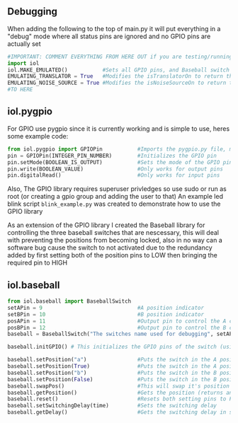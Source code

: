 ## Debugging
When adding the following to the top of main.py it will put everything in a "debug" mode where all status pins are ignored and no GPIO pins are actually set
``` python
#IMPORTANT: COMMENT EVERYTHING FROM HERE OUT if you are testing/running the code on the real thing
import iol
iol.MAKE_EMULATED()           #Sets all GPIO pins, and Baseball switch to emulated mode
EMULATING_TRANSLATOR = True   #Modifies the isTranslatorOn to return the correct value every time (ignoring status pins)
EMULATING_NOISE_SOURCE = True #Modifies the isNoiseSourceOn to return the correct value every time (ignoring status pins)
#TO HERE
```
## iol.pygpio
For GPIO use pygpio since it is currently working and is simple to use, heres some example code:
``` python
from iol.pygpio import GPIOPin           #Imports the pygpio.py file, make sure it is in the same directory as your script!
pin = GPIOPin(INTEGER_PIN_NUMBER)        #Initializes the GPIO pin
pin.setMode(BOOLEAN_IS_OUTPUT)           #Sets the mode of the GPIO pin, False for input, True for output
pin.write(BOOLEAN_VALUE)                 #Only works for output pins
pin.digitalRead()                        #Only works for input pins
```
Also, The GPIO library requires superuser privledges so use sudo or run as root (or creating a gpio group and adding the user to that)
An example led blink script `blink_example.py` was created to demonstrate how to use the GPIO library

As an extension of the GPIO library I created the Baseball library for controlling the three baseball switches that are nescessary, this will deal with preventing the positions from becoming locked, also in no way can a software bug cause the switch to not activated due to the redundancy added by first setting both of the position pins to LOW then bringing the required pin to HIGH
## iol.baseball
``` python
from iol.baseball import BaseballSwitch
setAPin = 9                              #A position indicator
setBPin = 10                             #B position indicator
posAPin = 11                             #Output pin to control the A coil
posBPin = 12                             #Output pin to control the B coil
baseball = BaseballSwitch("The switches name used for debugging", setAPin, setBPin, posAPin, posBPin) #Initialize the switch

baseball.initGPIO() # This initializes the GPIO pins of the switch (using iol.pygpio)

baseball.setPosition("a")                #Puts the switch in the A position
baseball.setPosition(True)               #Puts the switch in the A position
baseball.setPosition("b")                #Puts the switch in the B position
baseball.setPosition(False)              #Puts the switch in the B position
baseball.swapPos()                       #This will swap it's position
baseball.getPosition()                   #Gets the position (returns an "a" or "b")
baseball.reset()                         #Resets both setting pins to False
baseball.setSwitchingDelay(time)         #Sets the switching delay
baseball.getDelay()                      #Gets the switching delay in seconds   
```
